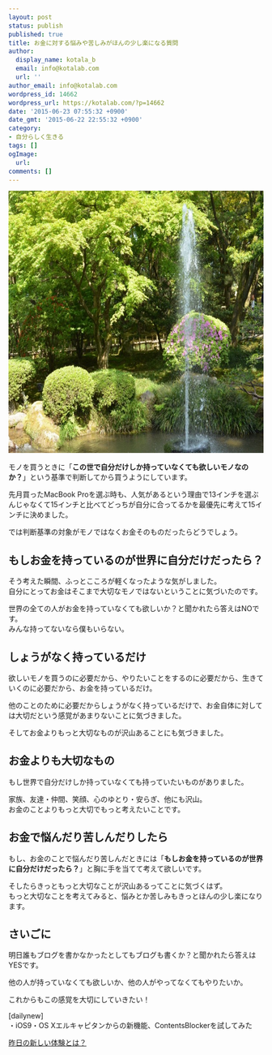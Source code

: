 ```yaml
---
layout: post
status: publish
published: true
title: お金に対する悩みや苦しみがほんの少し楽になる質問
author:
  display_name: kotala_b
  email: info@kotalab.com
  url: ''
author_email: info@kotalab.com
wordpress_id: 14662
wordpress_url: https://kotalab.com/?p=14662
date: '2015-06-23 07:55:32 +0900'
date_gmt: '2015-06-22 22:55:32 +0900'
category:
- 自分らしく生きる
tags: []
ogImage:
  url:
comments: []
---
```

<p><img src="/wp-content/uploads/2015/06/its-usually_20150609-780x517.jpg" alt="its-usually_20150609" width="780" height="517" class="aligncenter size-large wp-image-14580" /></p>
<p>モノを買うときに「<strong>この世で自分だけしか持っていなくても欲しいモノなのか？</strong>」という基準で判断してから買うようにしています。</p>
<p>先月買ったMacBook Proを選ぶ時も、人気があるという理由で13インチを選ぶんじゃなくて15インチと比べてどっちが自分に合ってるかを最優先に考えて15インチに決めました。</p>
<p>では判断基準の対象がモノではなくお金そのものだったらどうでしょう。</p>
<!--more-->
<h2>もしお金を持っているのが世界に自分だけだったら？</h2>
<p>そう考えた瞬間、ふっとこころが軽くなったような気がしました。<br />
自分にとってお金はそこまで大切なモノではないということに気づいたのです。</p>
<p>世界の全ての人がお金を持っていなくても欲しいか？と聞かれたら答えはNOです。<br />
みんな持ってないなら僕もいらない。</p>
<h2>しょうがなく持っているだけ</h2>
<p>欲しいモノを買うのに必要だから、やりたいことをするのに必要だから、生きていくのに必要だから、お金を持っているだけ。</p>
<p>他のことのために必要だから<span class="b">しょうがなく持っているだけ</span>で、お金自体に対しては大切だという感覚があまりないことに気づきました。</p>
<p>そしてお金よりもっと大切なものが沢山あることにも気づきました。</p>
<h2>お金よりも大切なもの</h2>
<p>もし世界で自分だけしか持っていなくても持っていたいものがありました。</p>
<p>家族、友達・仲間、笑顔、心のゆとり・安らぎ、他にも沢山。<br />
お金のことよりもっと大切でもっと考えたいことです。</p>
<h2>お金で悩んだり苦しんだりしたら</h2>
<p>もし、お金のことで悩んだり苦しんだときには「<strong>もしお金を持っているのが世界に自分だけだったら？</strong>」と胸に手を当てて考えて欲しいです。</p>
<p>そしたらきっともっと大切なことが沢山あるってことに気づくはず。<br />
もっと大切なことを考えてみると、悩みとか苦しみもきっとほんの少し楽になります。</p>
<h2>さいごに</h2>
<p>明日誰もブログを書かなかったとしてもブログも書くか？と聞かれたら答えはYESです。</p>
<p>他の人が持っていなくても欲しいか、他の人がやってなくてもやりたいか。</p>
<p>これからもこの感覚を大切にしていきたい！</p>
<p>[dailynew]<br />
・iOS9・OS Xエルキャピタンからの新機能、ContentsBlockerを試してみた</p>
<p><a href="/lets-start-1day1new" title="昨日の新しい体験とは？">昨日の新しい体験とは？</a></p>
<div class="clear"></div>
